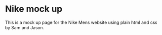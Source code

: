 # Nike mock up

This is a mock up page for the Nike Mens website using plain html and css by Sam and Jason.
